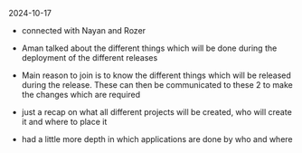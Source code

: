 2024-10-17

- connected with Nayan and Rozer
- Aman talked about the different things which will be done during the deployment of the different releases
- Main reason to join is to know the different things which will be released during the release. These can then be communicated to these 2 to make the changes which are required

- just a recap on what all different projects will be created, who will create it and where to place it
- had a little more depth in which applications are done by who and where
